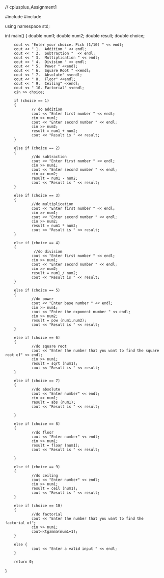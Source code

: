 // cplusplus_Assignment1

#include <iostream>
#include <cmath>

using namespace std;

int main()
{
        double num1;
        double num2; 
        double result;
        double choice;

        cout << "Enter your choice. Pick (1/10) " << endl;
        cout << " 1.  Addition " << endl;
        cout << " 2.  Subtraction "  << endl;
        cout << " 3.  Multiplication " << endl;
        cout << " 4.  Division " << endl;
        cout << " 5.  Power " <<endl;
        cout << " 6.  Square Root " <<endl;
        cout << " 7.  Absolute" <<endl;
        cout << " 8.  Floor" <<endl;
        cout << " 9.  Ceiling" <<endl;
        cout << " 10. Factorial" <<endl;
        cin >> choice;

        if (choice == 1)
        {
                // do addition
                cout << "Enter first number " << endl;
                cin >> num1;
                cout << "Enter second number " << endl;
                cin >> num2;
                result = num1 + num2;
                cout << "Result is " << result;
        }

        else if (choice == 2)
        {
                //do subtraction
                cout << "Enter first number " << endl;
                cin >> num1;
                cout << "Enter second number " << endl;
                cin >> num2;
                result = num1 - num2;
                cout << "Result is " << result;
        }
        
        else if (choice == 3)
        {
                //do multiplication
                cout << "Enter first number " << endl;
                cin >> num1;
                cout << "Enter second number " << endl;
                cin >> num2;
                result = num1 * num2;
                cout << "Result is " << result;
        }
        
        else if (choice == 4)
        {
                 //do division
                cout << "Enter first number " << endl;
                cin >> num1;
                cout << "Enter second number " << endl;
                cin >> num2;
                result = num1 / num2;
                cout << "Result is " << result;
        }
        
        else if (choice == 5)
        {
                //do power
                cout << "Enter base number " << endl;
                cin >> num1;
                cout << "Enter the exponent number " << endl;
                cin >> num2;
                result = pow (num1,num2);
                cout << "Result is " << result;
        }
        
        else if (choice == 6)
        {
                //do square root
                cout << "Enter the number that you want to find the square root of" << endl;
                cin >> num1;
                result = sqrt (num1);
                cout << "Result is " << result;
        }
        
        else if (choice == 7)
        {
                //do absolute
                cout << "Enter number" << endl;
                cin >> num1;
                result = abs (num1);
                cout << "Result is " << result;

        }
        
        else if (choice == 8)
        {
                //do floor
                cout << "Enter number" << endl;
                cin >> num1;
                result = floor (num1);
                cout << "Result is " << result;

        }
        
        else if (choice == 9)
        {
                //do ceiling
                cout << "Enter number" << endl;
                cin >> num1;
                result = ceil (num1);
                cout << "Result is " << result;
        }
        
        else if (choice == 10)
        {
                //do factorial
                cout << "Enter the number that you want to find the factorial of";
                cin >> num1;
                cout<<tgamma(num1+1);
        }

        else {
                cout << "Enter a valid input " << endl;
        }
        
        return 0;
}
